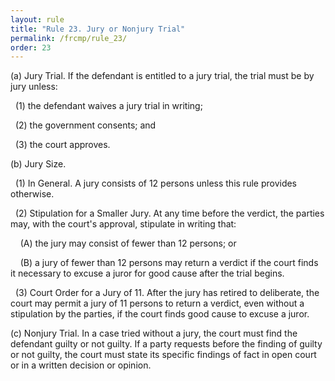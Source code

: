 ```yaml
---
layout: rule
title: "Rule 23. Jury or Nonjury Trial"
permalink: /frcmp/rule_23/
order: 23
---
```


(a) Jury Trial. If the defendant is entitled to a jury trial, the trial must be by jury unless:


&nbsp;&nbsp;(1) the defendant waives a jury trial in writing;


&nbsp;&nbsp;(2) the government consents; and


&nbsp;&nbsp;(3) the court approves.


(b) Jury Size.


&nbsp;&nbsp;(1) In General. A jury consists of 12 persons unless this rule provides otherwise.


&nbsp;&nbsp;(2) Stipulation for a Smaller Jury. At any time before the verdict, the parties may, with the court's approval, stipulate in writing that:


&nbsp;&nbsp;&nbsp;&nbsp;(A) the jury may consist of fewer than 12 persons; or


&nbsp;&nbsp;&nbsp;&nbsp;(B) a jury of fewer than 12 persons may return a verdict if the court finds it necessary to excuse a juror for good cause after the trial begins.


&nbsp;&nbsp;(3) Court Order for a Jury of 11. After the jury has retired to deliberate, the court may permit a jury of 11 persons to return a verdict, even without a stipulation by the parties, if the court finds good cause to excuse a juror.


(c) Nonjury Trial. In a case tried without a jury, the court must find the defendant guilty or not guilty. If a party requests before the finding of guilty or not guilty, the court must state its specific findings of fact in open court or in a written decision or opinion.